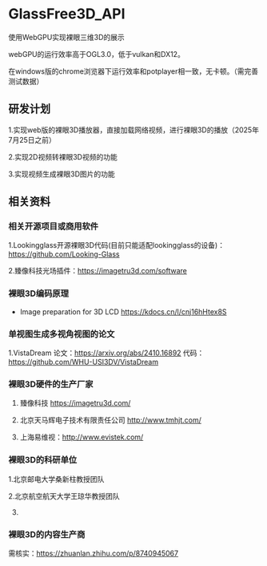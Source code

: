 # GlassFree3D_API

使用WebGPU实现裸眼三维3D的展示

webGPU的运行效率高于OGL3.0，低于vulkan和DX12。

在windows版的chrome浏览器下运行效率和potplayer相一致，无卡顿。（需完善测试数据）

## 研发计划
1.实现web版的裸眼3D播放器，直接加载网络视频，进行裸眼3D的播放（2025年7月25日之前）

2.实现2D视频转裸眼3D视频的功能

3.实现视频生成裸眼3D图片的功能

## 相关资料

### 相关开源项目或商用软件
1.Lookingglass开源裸眼3D代码(目前只能适配lookingglass的设备)：https://github.com/Looking-Glass
 
2.臻像科技光场插件：https://imagetru3d.com/software
 
### 裸眼3D编码原理

* Image preparation for 3D LCD   https://kdocs.cn/l/cnj16hHtex8S
 

### 单视图生成多视角视图的论文
1.VistaDream 论文：https://arxiv.org/abs/2410.16892  代码：https://github.com/WHU-USI3DV/VistaDream


### 裸眼3D硬件的生产厂家
1. 臻像科技  https://imagetru3d.com/
   
2. 北京天马辉电子技术有限责任公司 http://www.tmhjt.com/
   
3. 上海易维视：http://www.evistek.com/

### 裸眼3D的科研单位
1.北京邮电大学桑新柱教授团队

2.北京航空航天大学王琼华教授团队

3.

### 裸眼3D的内容生产商

需核实：https://zhuanlan.zhihu.com/p/8740945067
